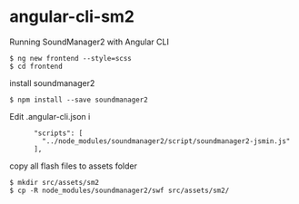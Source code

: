 # angular-cli-sm2
Running SoundManager2 with Angular CLI

```
$ ng new frontend --style=scss
$ cd frontend
```

install soundmanager2
```
$ npm install --save soundmanager2
```


Edit .angular-cli.json  i
```
      "scripts": [
        "../node_modules/soundmanager2/script/soundmanager2-jsmin.js"
      ],
```

copy all flash files to assets folder
```
$ mkdir src/assets/sm2
$ cp -R node_modules/soundmanager2/swf src/assets/sm2/
```

